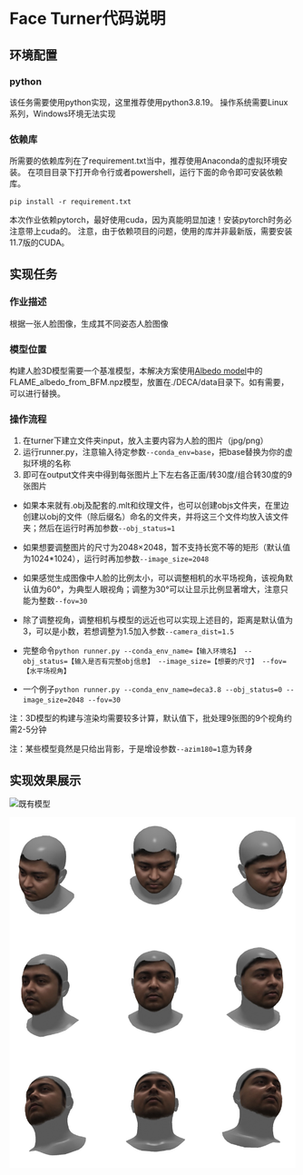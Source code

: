 # Face Turner代码说明

## 环境配置

### python
该任务需要使用python实现，这里推荐使用python3.8.19。
操作系统需要Linux系列，Windows环境无法实现

### 依赖库
所需要的依赖库列在了requirement.txt当中，推荐使用Anaconda的虚拟环境安装。
在项目目录下打开命令行或者powershell，运行下面的命令即可安装依赖库。
```
pip install -r requirement.txt
```
本次作业依赖pytorch，最好使用cuda，因为真能明显加速！安装pytorch时务必注意带上cuda的。
注意，由于依赖项目的问题，使用的库并非最新版，需要安装11.7版的CUDA。

## 实现任务

### 作业描述

根据一张人脸图像，生成其不同姿态人脸图像

### 模型位置

构建人脸3D模型需要一个基准模型，本解决方案使用[Albedo model](https://github.com/TimoBolkart/BFM_to_FLAME)中的FLAME_albedo_from_BFM.npz模型，放置在./DECA/data目录下。如有需要，可以进行替换。


### 操作流程

1. 在turner下建立文件夹input，放入主要内容为人脸的图片（jpg/png）
2. 运行runner.py，注意输入待定参数```--conda_env=base```，把base替换为你的虚拟环境的名称
3. 即可在output文件夹中得到每张图片上下左右各正面/转30度/组合转30度的9张图片

- 如果本来就有.obj及配套的.mlt和纹理文件，也可以创建objs文件夹，在里边创建以obj的文件（除后缀名）命名的文件夹，并将这三个文件均放入该文件夹；然后在运行时再加参数```--obj_status=1```
- 如果想要调整图片的尺寸为2048×2048，暂不支持长宽不等的矩形（默认值为1024*1024），运行时再加参数```--image_size=2048```
- 如果感觉生成图像中人脸的比例太小，可以调整相机的水平场视角，该视角默认值为60°，为典型人眼视角；调整为30°可以让显示比例显著增大，注意只能为整数```--fov=30```
- 除了调整视角，调整相机与模型的远近也可以实现上述目的，距离是默认值为3，可以是小数，若想调整为1.5加入参数```--camera_dist=1.5```

- 完整命令```python runner.py --conda_env_name=【输入环境名】 --obj_status=【输入是否有完整obj信息】 --image_size=【想要的尺寸】 --fov=【水平场视角】```
- 一个例子```python runner.py --conda_env_name=deca3.8 --obj_status=0 --image_size=2048 --fov=30```

注：3D模型的构建与渲染均需要较多计算，默认值下，批处理9张图的9个视角约需2-5分钟

注：某些模型竟然是只给出背影，于是增设参数```--azim180=1```意为转身

## 实现效果展示

![既有模型](022_01.png)

![图片生成](IMG_0392.png)